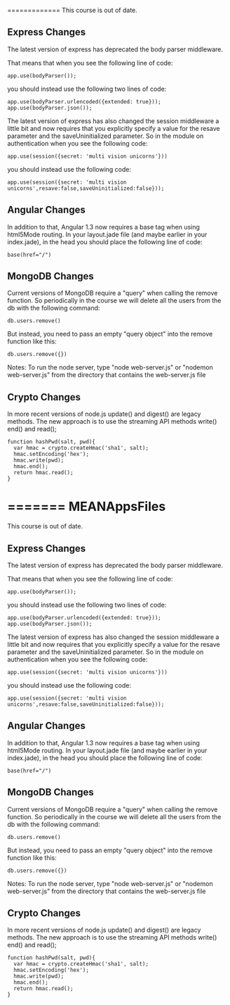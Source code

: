 =============
This course is out of date.

## Express Changes
The latest version of express has deprecated the body parser middleware.

That means that when you see the following line of code:
```
app.use(bodyParser());
```
you should instead use the following two lines of code:
```
app.use(bodyParser.urlencoded({extended: true}));
app.use(bodyParser.json());
```

The latest version of express has also changed the session middleware a little bit and now requires that you explicitly specify a value for the resave parameter and the saveUninitialized parameter. So in the module on authentication when you see the following code:
```
app.use(session({secret: 'multi vision unicorns'}))
```
you should instead use the following code:
```
app.use(session({secret: 'multi vision unicorns',resave:false,saveUninitialized:false}));
```

## Angular Changes
In addition to that, Angular 1.3 now requires a base tag when using html5Mode routing. In your layout.jade file (and maybe earlier in your index.jade), in the head you should place the following line of code:
```
base(href="/")
```

## MongoDB Changes
Current versions of MongoDB require a "query" when calling the remove function. So periodically in the course we will delete all the users from the db with the following command:
```
db.users.remove()
```
But instead, you need to pass an empty "query object" into the remove function like this:
```
db.users.remove({})
```

Notes:
To run the node server, type "node web-server.js" or "nodemon web-server.js" from the directory that contains the web-server.js file

## Crypto Changes
In more recent versions of node.js update() and digest() are legacy methods. The new approach is to use the streaming API methods write() end() and read();

```
function hashPwd(salt, pwd){
  var hmac = crypto.createHmac('sha1', salt);
  hmac.setEncoding('hex');
  hmac.write(pwd);
  hmac.end();
  return hmac.read();
}
```
=======
MEANAppsFiles
=============
This course is out of date.

## Express Changes
The latest version of express has deprecated the body parser middleware.

That means that when you see the following line of code:
```
app.use(bodyParser());
```
you should instead use the following two lines of code:
```
app.use(bodyParser.urlencoded({extended: true}));
app.use(bodyParser.json());
```

The latest version of express has also changed the session middleware a little bit and now requires that you explicitly specify a value for the resave parameter and the saveUninitialized parameter. So in the module on authentication when you see the following code:
```
app.use(session({secret: 'multi vision unicorns'}))
```
you should instead use the following code:
```
app.use(session({secret: 'multi vision unicorns',resave:false,saveUninitialized:false}));
```

## Angular Changes
In addition to that, Angular 1.3 now requires a base tag when using html5Mode routing. In your layout.jade file (and maybe earlier in your index.jade), in the head you should place the following line of code:
```
base(href="/")
```

## MongoDB Changes
Current versions of MongoDB require a "query" when calling the remove function. So periodically in the course we will delete all the users from the db with the following command:
```
db.users.remove()
```
But instead, you need to pass an empty "query object" into the remove function like this:
```
db.users.remove({})
```

Notes:
To run the node server, type "node web-server.js" or "nodemon web-server.js" from the directory that contains the web-server.js file

## Crypto Changes
In more recent versions of node.js update() and digest() are legacy methods. The new approach is to use the streaming API methods write() end() and read();

```
function hashPwd(salt, pwd){
  var hmac = crypto.createHmac('sha1', salt);
  hmac.setEncoding('hex');
  hmac.write(pwd);
  hmac.end();
  return hmac.read();
}
```
